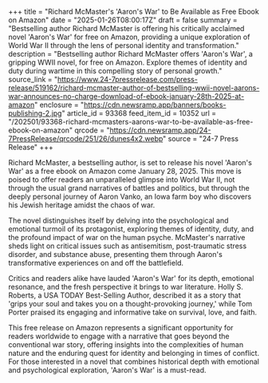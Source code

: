+++
title = "Richard McMaster's 'Aaron's War' to Be Available as Free Ebook on Amazon"
date = "2025-01-26T08:00:17Z"
draft = false
summary = "Bestselling author Richard McMaster is offering his critically acclaimed novel 'Aaron's War' for free on Amazon, providing a unique exploration of World War II through the lens of personal identity and transformation."
description = "Bestselling author Richard McMaster offers 'Aaron's War', a gripping WWII novel, for free on Amazon. Explore themes of identity and duty during wartime in this compelling story of personal growth."
source_link = "https://www.24-7pressrelease.com/press-release/519162/richard-mcmaster-author-of-bestselling-wwii-novel-aarons-war-announces-no-charge-download-of-ebook-january-28th-2025-at-amazon"
enclosure = "https://cdn.newsramp.app/banners/books-publishing-2.jpg"
article_id = 93368
feed_item_id = 10352
url = "/202501/93368-richard-mcmasters-aarons-war-to-be-available-as-free-ebook-on-amazon"
qrcode = "https://cdn.newsramp.app/24-7PressRelease/qrcode/251/26/dunes4x2.webp"
source = "24-7 Press Release"
+++

<p>Richard McMaster, a bestselling author, is set to release his novel 'Aaron's War' as a free ebook on Amazon come January 28, 2025. This move is poised to offer readers an unparalleled glimpse into World War II, not through the usual grand narratives of battles and politics, but through the deeply personal journey of Aaron Vanko, an Iowa farm boy who discovers his Jewish heritage amidst the chaos of war.</p><p>The novel distinguishes itself by delving into the psychological and emotional turmoil of its protagonist, exploring themes of identity, duty, and the profound impact of war on the human psyche. McMaster's narrative sheds light on critical issues such as antisemitism, post-traumatic stress disorder, and substance abuse, presenting them through Aaron's transformative experiences on and off the battlefield.</p><p>Critics and readers alike have lauded 'Aaron's War' for its depth, emotional resonance, and the fresh perspective it brings to war literature. Holly S. Roberts, a USA TODAY Best-Selling Author, described it as a story that 'grips your soul and takes you on a thought-provoking journey,' while Tom Porter praised its engaging and informative take on survival, love, and faith.</p><p>This free release on Amazon represents a significant opportunity for readers worldwide to engage with a narrative that goes beyond the conventional war story, offering insights into the complexities of human nature and the enduring quest for identity and belonging in times of conflict. For those interested in a novel that combines historical depth with emotional and psychological exploration, 'Aaron's War' is a must-read.</p>